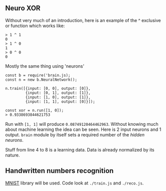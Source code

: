 ## Neuro XOR
Without very much of an introduction, here is an example of the ^ exclusive or function which works like:

```
> 1 ^ 1
0
> 1 ^ 0
1
> 0 ^ 0
0
```

Mostly the same thing using 'neurons'

```
const b = require('brain.js);
const n = new b.NeuralNetwork();

n.train([{input: [0, 0], output: [0]},
         {input: [0, 1], output: [1]},
         {input: [1, 0], output: [1]},
         {input: [1, 1], output: [0]}]);

const xor = n.run([1, 0]);
> 0.9338693844621753
```

Run with `[1, 1]` will produce `0.08749120464462963`. Without knowing much about machine learning the idea can be seen. Here is 2 input neurons and 1 output. `brain` module by itself sets a required number of the *hidden neurons*.

Stuff from line 4 to 8 is a learning data. Data is already normalized by its nature.

## Handwritten numbers recognition
[MNIST](http://yann.lecun.com/exdb/mnist/) library will be used. Code look at `./train.js` and `./reco.js`. 
